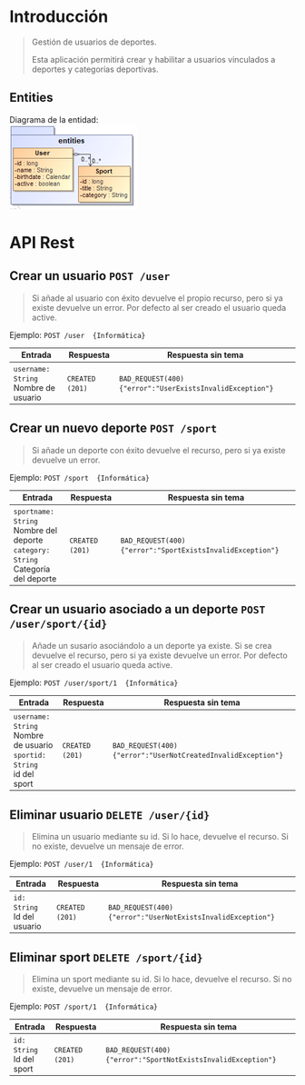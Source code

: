 # Introducción
> Gestión de usuarios de deportes.
>
>Esta aplicación permitirá crear y habilitar a usuarios vinculados a deportes y categorías deportivas.

## Entities
Diagrama de la entidad:  
![api-architecture-simulation-theme-entities](https://github.com/DavidBlasVazquez/APAW-ECP2-DavidBlas/blob/master/docs/api-architecture-simulation-theme-entities.png)

# API Rest
## Crear un usuario `POST /user`  
> Si añade al usuario con éxito devuelve el propio recurso, pero si ya existe devuelve un error.
> Por defecto al ser creado el usuario queda active.

Ejemplo: `POST /user  {Informática}`

 Entrada | Respuesta | Respuesta sin tema
--|--|--
`username: String` <br> Nombre de usuario  | `CREATED (201)` | `BAD_REQUEST(400) {"error":"UserExistsInvalidException"}`


## Crear un nuevo deporte `POST /sport`  
> Si añade un deporte con éxito devuelve el recurso, pero si ya existe devuelve un error.

Ejemplo: `POST /sport  {Informática}`

 Entrada | Respuesta | Respuesta sin tema
--|--|--
`sportname: String` <br> Nombre del deporte <br> `category: String` <br> Categoría del deporte | `CREATED (201)` | `BAD_REQUEST(400) {"error":"SportExistsInvalidException"}`

## Crear un usuario asociado a un deporte `POST /user/sport/{id}`  
> Añade un susario asociándolo a un deporte ya existe. Si se crea devuelve el recurso, pero si ya existe devuelve un error. Por defecto al ser creado el usuario queda active.

Ejemplo: `POST /user/sport/1  {Informática}`

 Entrada | Respuesta | Respuesta sin tema
--|--|--
`username: String` <br> Nombre de usuario <br> `sportid: String` <br> id del sport | `CREATED (201)` | `BAD_REQUEST(400) {"error":"UserNotCreatedInvalidException"}`

## Eliminar usuario `DELETE /user/{id}`  
> Elimina un usuario mediante su id. Si lo hace, devuelve el recurso. Si no existe, devuelve un mensaje de error.

Ejemplo: `POST /user/1  {Informática}`

 Entrada | Respuesta | Respuesta sin tema
--|--|--
`id: String` <br> Id del usuario | `CREATED (201)` | `BAD_REQUEST(400) {"error":"UserNotExistsInvalidException"}`

## Eliminar sport `DELETE /sport/{id}`  
> Elimina un sport mediante su id. Si lo hace, devuelve el recurso. Si no existe, devuelve un mensaje de error.

Ejemplo: `POST /sport/1  {Informática}`

 Entrada | Respuesta | Respuesta sin tema
--|--|--
`id: String` <br> Id del sport | `CREATED (201)` | `BAD_REQUEST(400) {"error":"SportNotExistsInvalidException"}`

